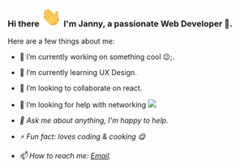 ### Hi there <img src="https://raw.githubusercontent.com/ABSphreak/ABSphreak/master/gifs/Hi.gif" width="40px" /> I'm Janny, a passionate Web Developer 🚀.

Here are a few things about me:

- 🔭 I’m currently working on something cool 😉;.

- 🌱 I’m currently learning UX Design.

- 👯 I’m looking to collaborate on react.

- 🤔 I’m looking for help with networking <img src="https://media.giphy.com/media/LnQjpWaON8nhr21vNW/giphy.gif" width="60"> <em>

- 💬 Ask me about anything, I'm happy to help.

- ⚡ Fun fact: loves coding & cooking 😋


- 📫 How to reach me: [Email](mailto:jannykosin@gmail.com).
